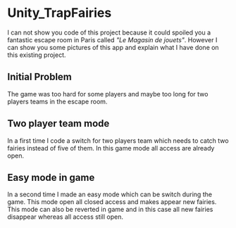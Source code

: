 # Unity_TrapFairies

I can not show you code of this project because it could spoiled you a fantastic escape room in Paris called *"Le Magasin de jouets"*. However I can show you some pictures of this app and explain what I have done on this existing project.

## Initial Problem

The game was too hard for some players and maybe too long for two players teams in the escape room.

## Two player team mode

In a first time I code a switch for two players team which needs to catch two fairies instead of five of them.
In this game mode all access are already open.

## Easy mode in game

In a second time I made an easy mode which can be switch during the game.
This mode open all closed access and makes appear new fairies.
This mode can also be reverted in game and in this case all new fairies disappear whereas all access still open.